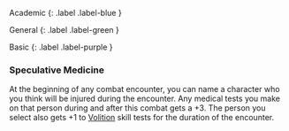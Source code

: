 Academic
{: .label .label-blue }

General
{: .label .label-green }

Basic
{: .label .label-purple }

### Speculative Medicine

At the beginning of any combat encounter, you can name a character who you think will be injured during the encounter. Any medical tests you make on that person during and after this combat gets a +3. The person you select also gets +1 to [Volition](Game/Core/Spirit#Volition) skill tests for the duration of the encounter.
